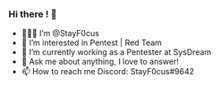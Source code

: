### Hi there ! 👋

- 👨🏽‍💻 I’m @StayF0cus
- 👀 I’m interested in Pentest | Red Team
- 🌱 I’m currently working as a Pentester at SysDream
- 💬 Ask me about anything, I love to answer!
- 📫 How to reach me Discord: StayF0cus#9642

<!---
StayF0cus/StayF0cus is a ✨ special ✨ repository because its `README.md` (this file) appears on your GitHub profile.
You can click the Preview link to take a look at your changes.
--->
